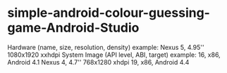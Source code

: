 # simple-android-colour-guessing-game-Android-Studio
Hardware (name, size, resolution, density) example: Nexus 5, 4.95'' 1080x1920 xxhdpi  System Image (API level, ABI, target) example: 16, x86, Android 4.1  Nexus 4, 4.7'' 768x1280 xhdpi 19, x86, Android 4.4
